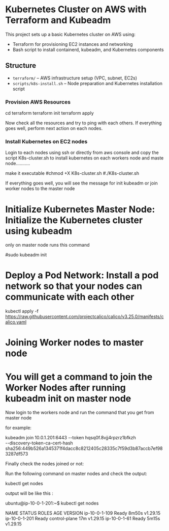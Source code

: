 # Kubernetes Cluster on AWS with Terraform and Kubeadm

This project sets up a basic Kubernetes cluster on AWS using:
- Terraform for provisioning EC2 instances and networking
- Bash script to install containerd, kubeadm, and Kubernetes components


## Structure

- `terraform/` – AWS infrastructure setup (VPC, subnet, EC2s)
- `scripts/k8s-install.sh` – Node preparation and Kubernetes installation script


### Provision AWS Resources


cd terraform
terraform init
terraform apply

Now check all the resources and try to ping with each others. If everything goes well, perform next action on each nodes.


### Install Kubernetes on EC2 nodes

Login to each nodes using ssh or directly from aws console and copy the script K8s-cluster.sh  to install kubernetes on each workers node and maste node...........

make it executable
#chmod +X K8s-cluster.sh
#./K8s-cluster.sh

If everything goes well, you will see the message for init kubeadm or join worker nodes to the master node


# Initialize Kubernetes Master Node: Initialize the Kubernetes cluster using kubeadm

only on master node runs this command 


#sudo kubeadm init

# Deploy a Pod Network: Install a pod network so that your nodes can communicate with each other

 kubectl apply -f https://raw.githubusercontent.com/projectcalico/calico/v3.25.0/manifests/calico.yaml

# Joining Worker nodes to master node 
 # You will get a command to join the Worker Nodes after running kubeadm init on master node 

 Now login to the workers node and run the command that you get from master node
 
 for example: 
 
 kubeadm join 10.0.1.201:6443 --token hqsq0f.8vjj4rpzrz1bfkzh \
        --discovery-token-ca-cert-hash sha256:449b526a1345371f4dacc8c8212405c28335c7f59d3b87accb7ef983287df573 

Finally check the nodes joined or not:

Run the following command on master nodes and check the output:

kubectl get nodes 

output will be like this :

ubuntu@ip-10-0-1-201:~$ kubectl get nodes



NAME            STATUS   ROLES           AGE     VERSION
ip-10-0-1-109   Ready    <none>          8m50s   v1.29.15
ip-10-0-1-201   Ready    control-plane   17m     v1.29.15
ip-10-0-1-61    Ready    <none>          5m15s   v1.29.15





